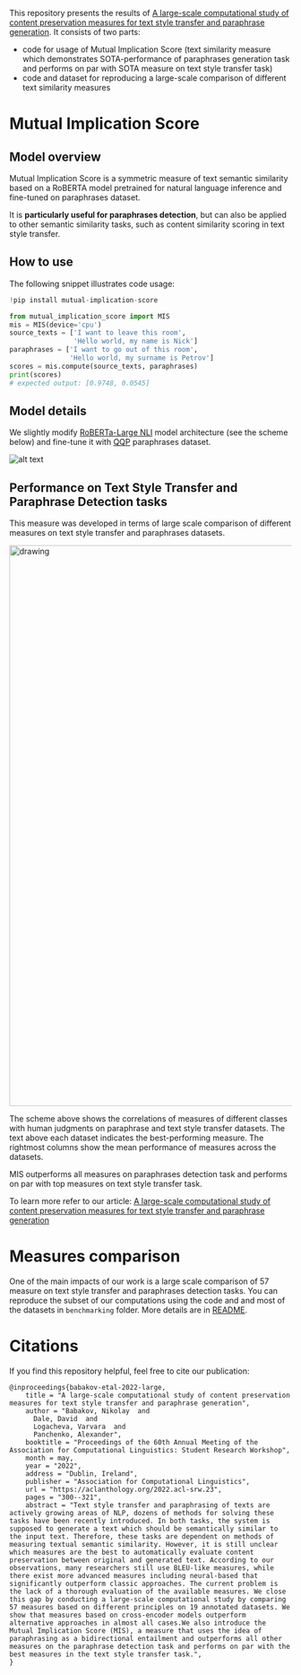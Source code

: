 This repository presents the results of [A large-scale computational study of content preservation measures for text style transfer and paraphrase generation](https://aclanthology.org/2022.acl-srw.23/). It consists of two parts: 
- code for usage of Mutual Implication Score (text similarity measure which demonstrates SOTA-performance of paraphrases generation task and performs on par with SOTA measure on text style transfer task)
- code and dataset for reproducing  a large-scale comparison of different text similarity measures


# Mutual Implication Score

## Model overview

Mutual Implication Score is a symmetric measure of text semantic similarity
based on a RoBERTA model pretrained for natural language inference
and fine-tuned on paraphrases dataset. 

It is **particularly useful for paraphrases detection**, but can also be applied to other semantic similarity tasks, such as content similarity scoring in text style transfer.

## How to use
The following snippet illustrates code usage:
```python
!pip install mutual-implication-score

from mutual_implication_score import MIS
mis = MIS(device='cpu')
source_texts = ['I want to leave this room',
                'Hello world, my name is Nick']
paraphrases = ['I want to go out of this room',
               'Hello world, my surname is Petrov']
scores = mis.compute(source_texts, paraphrases)
print(scores)
# expected output: [0.9748, 0.0545]
```

## Model details

We slightly modify [RoBERTa-Large NLI](https://huggingface.co/ynie/roberta-large-snli_mnli_fever_anli_R1_R2_R3-nli) model architecture (see the scheme below) and fine-tune it with [QQP](https://www.kaggle.com/c/quora-question-pairs) paraphrases dataset.

![alt text](https://github.com/skoltech-nlp/mutual_implication_score/blob/main/MIS.jpg)


## Performance on Text Style Transfer and Paraphrase Detection tasks

This measure was developed in terms of large scale comparison of different measures on text style transfer and paraphrases datasets.

<img src="https://github.com/skoltech-nlp/mutual_implication_score/blob/main/corr_main.jpg" alt="drawing" width="1000"/>

The scheme above shows the correlations of measures of different classes with human judgments on paraphrase and text style transfer datasets. The text above each dataset indicates the best-performing measure. The rightmost columns show the mean performance of measures across the datasets.

MIS outperforms all measures on paraphrases detection task and performs on par with top measures on text style transfer task. 

To learn more refer to our article: [A large-scale computational study of content preservation measures for text style transfer and paraphrase generation](https://aclanthology.org/2022.acl-srw.23/)


# Measures comparison

One of the main impacts of our work is a large scale comparison of 57 measure on text style transfer and paraphrases detection tasks. You can reproduce the subset of our computations using the code and and most of the datasets in `benchmarking` folder. 
More details are in [README](https://github.com/skoltech-nlp/mutual_implication_score/blob/main/benchmarking/README.md).

# Citations

If you find this repository helpful, feel free to cite our publication:

```
@inproceedings{babakov-etal-2022-large,
    title = "A large-scale computational study of content preservation measures for text style transfer and paraphrase generation",
    author = "Babakov, Nikolay  and
      Dale, David  and
      Logacheva, Varvara  and
      Panchenko, Alexander",
    booktitle = "Proceedings of the 60th Annual Meeting of the Association for Computational Linguistics: Student Research Workshop",
    month = may,
    year = "2022",
    address = "Dublin, Ireland",
    publisher = "Association for Computational Linguistics",
    url = "https://aclanthology.org/2022.acl-srw.23",
    pages = "300--321",
    abstract = "Text style transfer and paraphrasing of texts are actively growing areas of NLP, dozens of methods for solving these tasks have been recently introduced. In both tasks, the system is supposed to generate a text which should be semantically similar to the input text. Therefore, these tasks are dependent on methods of measuring textual semantic similarity. However, it is still unclear which measures are the best to automatically evaluate content preservation between original and generated text. According to our observations, many researchers still use BLEU-like measures, while there exist more advanced measures including neural-based that significantly outperform classic approaches. The current problem is the lack of a thorough evaluation of the available measures. We close this gap by conducting a large-scale computational study by comparing 57 measures based on different principles on 19 annotated datasets. We show that measures based on cross-encoder models outperform alternative approaches in almost all cases.We also introduce the Mutual Implication Score (MIS), a measure that uses the idea of paraphrasing as a bidirectional entailment and outperforms all other measures on the paraphrase detection task and performs on par with the best measures in the text style transfer task.",
}
```

